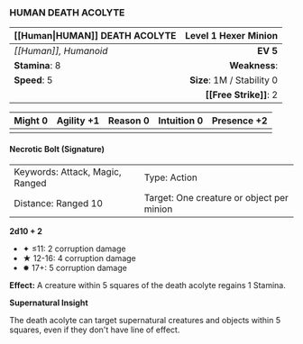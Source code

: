 ### HUMAN DEATH ACOLYTE

| [[Human\|HUMAN]] DEATH ACOLYTE |   **Level 1 Hexer Minion** |
| :----------------------------- | -------------------------: |
| *[[Human]], Humanoid*          |                   **EV 5** |
| **Stamina**: 8                 |              **Weakness**: |
| **Speed**: 5                   | **Size**: 1M / Stability 0 |
|                                |     **[[Free Strike]]**: 2 |

| **Might** 0 | **Agility** +1 | **Reason** 0 | **Intuition** 0 | **Presence** +2 |
| ----------- | -------------- | ------------ | --------------- | --------------- |
|             |                |              |                 |                 |

#### Necrotic Bolt (Signature)

|                                 |                                           |
| :------------------------------ | :---------------------------------------- |
| Keywords: Attack, Magic, Ranged | Type: Action                              |
| Distance: Ranged 10             | Target: One creature or object per minion |

**2d10 + 2**

- ✦ ≤11: 2 corruption damage
- ★ 12-16: 4 corruption damage
- ✸ 17+: 5 corruption damage

**Effect:** A creature within 5 squares of the death acolyte regains 1 Stamina.

**Supernatural Insight**

The death acolyte can target supernatural creatures and objects within 5 squares, even if they don't have line of effect.
